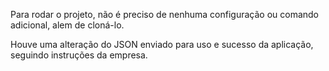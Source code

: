Para rodar o projeto, não é preciso de nenhuma configuração ou comando adicional, alem de cloná-lo.

Houve uma alteração do JSON enviado para uso e sucesso da aplicação, seguindo instruções da empresa.